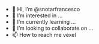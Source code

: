 - 👋 Hi, I’m @snotarfrancesco
- 👀 I’m interested in ...
- 🌱 I’m currently learning ...
- 💞️ I’m looking to collaborate on ...
- 📫 How to reach me vexel

<!---
snotarfrancesco/snotarfrancesco is a ✨ special ✨ repository because its `README.md` (this file) appears on your GitHub profile.
You can click the Preview link to take a look at your changes.
--->
